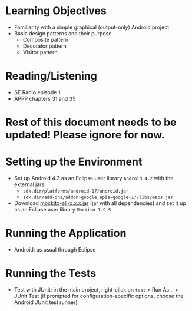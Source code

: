 # Learning Objectives

* Familiarity with a simple graphical (output-only) Android project
* Basic design patterns and their purpose
    * Composite pattern
    * Decorator pattern
    * Visitor pattern

# Reading/Listening

* SE Radio episode 1
* APPP chapters 31 and 35

# Rest of this document needs to be updated! Please ignore for now.

# Setting up the Environment

* Set up Android 4.2 as an Eclipse user library `Android 4.2` with the external jars
    * `sdk.dir/platforms/android-17/android.jar`
    * `sdk.dir/add-ons/addon-google_apis-google-17/libs/maps.jar`
* Download [mockito-all-x.x.x.jar](http://code.google.com/p/mockito/downloads/list "download jar") (jar with all dependencies) and set it up as an Eclipse user library `Mockito 1.9.5`

# Running the Application

* Android: as usual through Eclipse

# Running the Tests

* Test with JUnit: in the main project, right-click on `test` > Run As... > JUnit Test
  (if prompted for configuration-specific options, choose the Android JUnit test runner)
